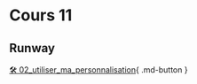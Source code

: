 # Cours 11

## Runway
[🛠️ 02_utiliser_ma_personnalisation](./exerices_ai/02_personnalisation.md){ .md-button }  <br>     
